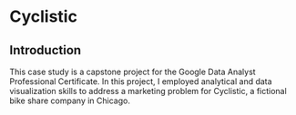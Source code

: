 # Cyclistic

## **Introduction**

This case study is a capstone project for the Google Data Analyst Professional Certificate. In this project, I employed analytical and data visualization skills to address a marketing problem for Cyclistic, a fictional bike share company in Chicago.